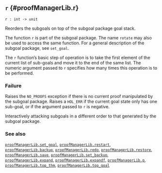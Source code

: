 ## `r` {#proofManagerLib.r}


```
r : int -> unit
```



Reorders the subgoals on top of the subgoal package goal stack.


The function `r` is part of the subgoal package.  The name `rotate`
may also be used to access the same function.  For a general
description of the subgoal package, see `set_goal`.

The `r` function’s basic step of operation is to take the first
element of the current list of sub-goals and move it to the end of the
same list.  The numeric argument passed to `r` specifies how many
times this operation is to be performed.

### Failure

Raises the `NO_PROOFS` exception if there is no current proof
manipulated by the subgoal package.  Raises a `HOL_ERR` if the current
goal state only has one sub-goal, or if the argument passed to `r` is
negative.


Interactively attacking subgoals in a different order to that
generated by the subgoal package.

### See also

[`proofManagerLib.set_goal`](#proofManagerLib.set_goal), [`proofManagerLib.restart`](#proofManagerLib.restart), [`proofManagerLib.backup`](#proofManagerLib.backup), [`proofManagerLib.redo`](#proofManagerLib.redo), [`proofManagerLib.restore`](#proofManagerLib.restore), [`proofManagerLib.save`](#proofManagerLib.save), [`proofManagerLib.set_backup`](#proofManagerLib.set_backup), [`proofManagerLib.expand`](#proofManagerLib.expand), [`proofManagerLib.expandf`](#proofManagerLib.expandf), [`proofManagerLib.p`](#proofManagerLib.p), [`proofManagerLib.top_thm`](#proofManagerLib.top_thm), [`proofManagerLib.top_goal`](#proofManagerLib.top_goal)

